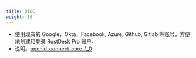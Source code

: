 ```yaml
---
title: OIDC
weight: 16
---
```


- 使用现有的 Google，Okta，Facebook, Azure, Github, Gitlab 等账号，方便地创建和登录 RustDesk Pro 账户。
- 说明。[openid-connect-core-1_0](https://openid.net/specs/openid-connect-core-1_0.html)
